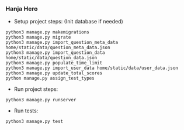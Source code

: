 ### Hanja Hero

* Setup project steps:
  (Init database if needed)
```shell
python3 manage.py makemigrations
python3 manage.py migrate
python3 manage.py import_question_meta_data home/static/data/question_meta_data.json
python3 manage.py import_question_data home/static/data/question_data.json
python3 manage.py populate_time_limit
python3 manage.py import_user_data home/static/data/user_data.json
python3 manage.py update_total_scores  
python manage.py assign_test_types
```
* Run project steps:
```shell
python3 manage.py runserver
```

* Run tests:
```shell
python3 manage.py test
```

